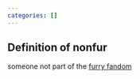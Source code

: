 ```yaml
---
categories: []
---
```

## Definition of nonfur

someone not part of the [furry fandom](./furry%20fandom)
